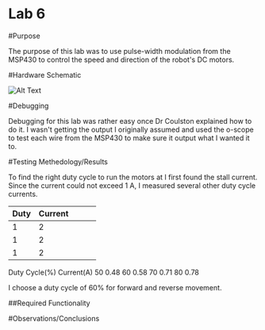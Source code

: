 Lab 6
==================
#Purpose

The purpose of this lab was to use pulse-width modulation from the MSP430 to control the speed and direction of the robot's DC motors.

#Hardware Schematic

![Alt Text](https://github.com/RyanRedhead/Lab6/blob/master/Robot.PNG?raw=true)

#Debugging

Debugging for this lab was rather easy once Dr Coulston explained how to do it. I wasn't getting the output I originally assumed and used the o-scope to test each wire from the MSP430 to make sure it output what I wanted it to.

#Testing Methedology/Results

To find the right duty cycle to run the motors at I first found the stall current. Since the current could not exceed 1 A, I measured several other duty cycle currents.

| Duty  |  Current |   |   |   |
|---|---|---|---|---|
| 1  |  2 |   |   |   |
| 1  |  2 |   |   |   |
| 1  |  2 |   |   |   |
Duty Cycle(%)      Current(A)
50                 0.48
60                 0.58
70                 0.71
80                 0.78

I choose a duty cycle of 60% for forward and reverse movement.

##Required Functionality



#Observations/Conclusions


